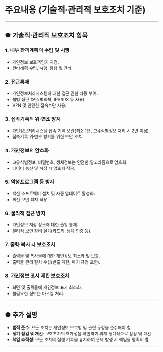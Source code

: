 # 주요내용 (기술적·관리적 보호조치 기준)

---

## ● 기술적·관리적 보호조치 항목

### 1. **내부 관리계획의 수립 및 시행**
   - 개인정보 보호책임자 지정.
   - 관리계획 수립, 시행, 점검 및 관리.

### 2. **접근통제**
   - 개인정보처리시스템에 대한 접근 권한 차등 부여.
   - 불법 접근 차단(방화벽, IPS/IDS 등 사용).
   - VPN 및 안전한 접속수단 사용.

### 3. **접속기록의 위·변조 방지**
   - 개인정보처리시스템 접속 기록 보관(최소 1년, 고유식별정보 처리 시 2년 이상).
   - 접속기록 위·변조 방지를 위한 보안 조치.

### 4. **개인정보의 암호화**
   - 고유식별정보, 비밀번호, 생체정보는 안전한 알고리즘으로 암호화.
   - 데이터 송신 및 저장 시 암호화 적용.

### 5. **악성프로그램 등 방지**
   - 백신 소프트웨어 설치 및 자동 업데이트 활성화.
   - 최신 보안 패치 적용.

### 6. **물리적 접근 방지**
   - 개인정보 저장 장소에 대한 출입 통제.
   - 물리적 보안 장비 설치(카드키, 생체 인증 등).

### 7. **출력·복사 시 보호조치**
   - 출력물 및 복사물에 대한 개인정보 최소화 및 보호.
   - 출력물 관리 절차 수립(반출 제한, 파기 규정 포함).

### 8. **개인정보 표시 제한 보호조치**
   - 화면 및 출력물에 개인정보 표시 최소화.
   - 불필요한 정보는 마스킹 처리.

---

## ● 추가 설명

- **법적 준수**: 모든 조치는 개인정보 보호법 및 관련 규정을 준수해야 함.
- **정기 점검 및 개선**: 보호조치의 효과성을 확인하기 위해 정기적으로 점검 및 개선.
- **책임 추적성**: 모든 조치의 실행 기록을 유지하여 문제 발생 시 책임을 명확히 함.

---
